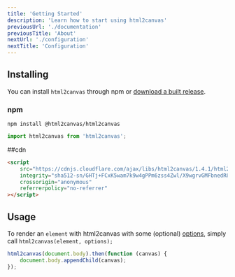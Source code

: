 ```yaml
---
title: 'Getting Started'
description: 'Learn how to start using html2canvas'
previousUrl: './documentation'
previousTitle: 'About'
nextUrl: './configuration'
nextTitle: 'Configuration'
---
```


## Installing

You can install `html2canvas` through npm or [download a built release](https://github.com/niklasvh/html2canvas/releases).

### npm

    npm install @html2canvas/html2canvas

```javascript
import html2canvas from 'html2canvas';
```

##cdn

```html
<script
    src="https://cdnjs.cloudflare.com/ajax/libs/html2canvas/1.4.1/html2canvas.js"
    integrity="sha512-sn/GHTj+FCxK5wam7k9w4gPPm6zss4Zwl/X9wgrvGMFbnedR8lTUSLdsolDRBRzsX6N+YgG6OWyvn9qaFVXH9w=="
    crossorigin="anonymous"
    referrerpolicy="no-referrer"
></script>
```

## Usage

To render an `element` with html2canvas with some (optional) [options](/configuration/), simply call `html2canvas(element, options);`

```javascript
html2canvas(document.body).then(function (canvas) {
    document.body.appendChild(canvas);
});
```
